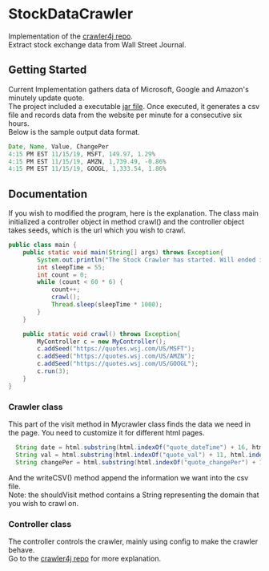 # StockDataCrawler
Implementation of the [crawler4j repo](https://github.com/yasserg/crawler4j). </br>
Extract stock exchange data from Wall Street Journal. </br>

## Getting Started
Current Implementation gathers data of Microsoft, Google and Amazon's minutely update quote. </br> 
The project included a executable [jar file](StockCrawler/out/artifacts/StockCrawler_jar/StockCrawler.jar). Once executed, it generates a csv file and records data from the website per minute for a consecutive six hours.</br>
Below is the sample output data format.</br>
```java
Date, Name, Value, ChangePer
4:15 PM EST 11/15/19, MSFT, 149.97, 1.29%
4:15 PM EST 11/15/19, AMZN, 1,739.49, -0.86%
4:15 PM EST 11/15/19, GOOGL, 1,333.54, 1.86%
```

## Documentation 
If you wish to modified the program, here is the explanation. The class main initialized a controller object in method crawl() and the controller object takes seeds, which is the url which you wish to crawl.
```java
public class main {
    public static void main(String[] args) throws Exception{
        System.out.println("The Stock Crawler has started. Will ended in six hours.");
        int sleepTime = 55;
        int count = 0;
        while (count < 60 * 6) {
            count++;
            crawl();
            Thread.sleep(sleepTime * 1000);
        }
    }

    public static void crawl() throws Exception{
        MyController c = new MyController();
        c.addSeed("https://quotes.wsj.com/US/MSFT");
        c.addSeed("https://quotes.wsj.com/US/AMZN");
        c.addSeed("https://quotes.wsj.com/US/GOOGL");
        c.run(3);
    }
}
```

### Crawler class
This part of the visit method in Mycrawler class finds the data we need in the page. You need to customize it for different html pages.
```java
  String date = html.substring(html.indexOf("quote_dateTime") + 16, html.indexOf("</span>", html.indexOf("quote_dateTime") + 16));
  String val = html.substring(html.indexOf("quote_val") + 11, html.indexOf("</span>", html.indexOf("quote_val") + 11));
  String changePer = html.substring(html.indexOf("quote_changePer") + 17, html.indexOf("</span>", html.indexOf("quote_changePer") + 17));
```
And the writeCSV() method append the information we want into the csv file. </br>
Note: the shouldVisit method contains a String representing the domain that you wish to crawl on. 

### Controller class
The controller controls the crawler, mainly using config to make the crawler behave. </br>
Go to the [crawler4j repo](https://github.com/yasserg/crawler4j) for more explanation.
